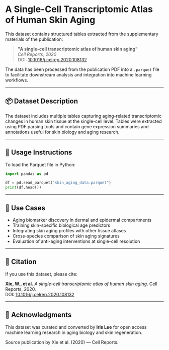 # A Single-Cell Transcriptomic Atlas of Human Skin Aging

This dataset contains structured tables extracted from the supplementary materials of the publication:

> **"A single-cell transcriptomic atlas of human skin aging"**  
> *Cell Reports, 2020*  
> DOI: [10.1016/j.celrep.2020.108132](https://doi.org/10.1016/j.celrep.2020.108132)

The data has been processed from the publication PDF into a `.parquet` file to facilitate downstream analysis and integration into machine learning workflows.

---

## 📦 Dataset Description

The dataset includes multiple tables capturing aging-related transcriptomic changes in human skin tissue at the single-cell level. Tables were extracted using PDF parsing tools and contain gene expression summaries and annotations useful for skin biology and aging research.

---

## 🔧 Usage Instructions

To load the Parquet file in Python:

```python
import pandas as pd

df = pd.read_parquet("skin_aging_data.parquet")
print(df.head())
```

---

## 🚀 Use Cases

- Aging biomarker discovery in dermal and epidermal compartments
- Training skin-specific biological age predictors
- Integrating skin aging profiles with other tissue atlases
- Cross-species comparison of skin aging signatures
- Evaluation of anti-aging interventions at single-cell resolution

---

## 📖 Citation

If you use this dataset, please cite:

**Xie, W., et al.** *A single-cell transcriptomic atlas of human skin aging*. Cell Reports, 2020.  
DOI: [10.1016/j.celrep.2020.108132](https://doi.org/10.1016/j.celrep.2020.108132)

---

## 🙏 Acknowledgments

This dataset was curated and converted by **Iris Lee** for open access machine learning research in aging biology and skin regeneration.

Source publication by Xie et al. (2020) — Cell Reports.
